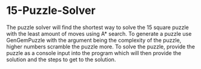 # 15-Puzzle-Solver

The puzzle solver will find the shortest way to solve the 15 square puzzle with the least amount of moves using A* search.
To generate a puzzle use GenGemPuzzle with the argument being the complexity of the puzzle, higher numbers scramble the puzzle more.
To solve the puzzle, provide the puzzle as a console input into the program which will then provide the solution and the steps to get to the solution.
